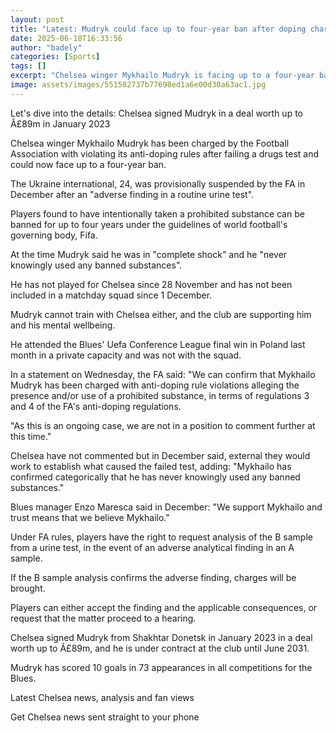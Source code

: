 ```yaml
---
layout: post
title: "Latest: Mudryk could face up to four-year ban after doping charge"
date: 2025-06-18T16:33:56
author: "badely"
categories: [Sports]
tags: []
excerpt: "Chelsea winger Mykhailo Mudryk is facing up to a four-year ban after being charged by the Football Association with doping offences."
image: assets/images/551582737b77698ed1a6e00d30a63ac1.jpg
---
```


Let's dive into the details: Chelsea signed Mudryk in a deal worth up to Â£89m in January 2023

Chelsea winger Mykhailo Mudryk has been charged by the Football Association with violating its anti-doping rules after failing a drugs test and could now face up to a four-year ban.

The Ukraine international, 24, was provisionally suspended by the FA in December after an "adverse finding in a routine urine test".

Players found to have intentionally taken a prohibited substance can be banned for up to four years under the guidelines of world football's governing body, Fifa.

At the time Mudryk said he was in "complete shock" and he "never knowingly used any banned substances".

He has not played for Chelsea since 28 November and has not been included in a matchday squad since 1 December.

Mudryk cannot train with Chelsea either, and the club are supporting him and his mental wellbeing.

He attended the Blues' Uefa Conference League final win in Poland last month in a private capacity and was not with the squad.

In a statement on Wednesday, the FA said: "We can confirm that Mykhailo Mudryk has been charged with anti-doping rule violations alleging the presence and/or use of a prohibited substance, in terms of regulations 3 and 4 of the FA's anti-doping regulations. 

"As this is an ongoing case, we are not in a position to comment further at this time."

Chelsea have not commented but in December said, external they would work to establish what caused the failed test, adding: "Mykhailo has confirmed categorically that he has never knowingly used any banned substances."

Blues manager Enzo Maresca said in December: "We support Mykhailo and trust means that we believe Mykhailo."

Under FA rules, players have the right to request analysis of the B sample from a urine test, in the event of an adverse analytical finding in an A sample.

If the B sample analysis confirms the adverse finding, charges will be brought.

Players can either accept the finding and the applicable consequences, or request that the matter proceed to a hearing.

Chelsea signed Mudryk from Shakhtar Donetsk in January 2023 in a deal worth up to Â£89m, and he is under contract at the club until June 2031.

Mudryk has scored 10 goals in 73 appearances in all competitions for the Blues.

Latest Chelsea news, analysis and fan views

Get Chelsea news sent straight to your phone

